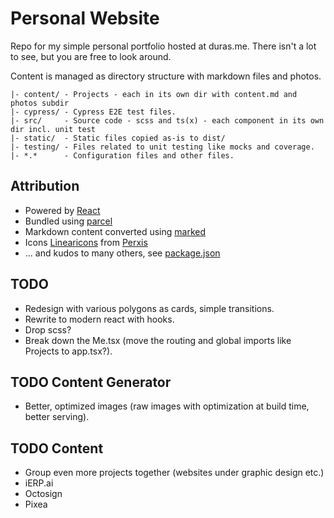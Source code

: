 # Personal Website
Repo for my simple personal portfolio hosted at duras.me. There isn't a lot to see, but you are free to look around.

Content is managed as directory structure with markdown files and photos.

```
|- content/ - Projects - each in its own dir with content.md and photos subdir
|- cypress/ - Cypress E2E test files.
|- src/     - Source code - scss and ts(x) - each component in its own dir incl. unit test
|- static/  - Static files copied as-is to dist/
|- testing/ - Files related to unit testing like mocks and coverage.
|- *.*      - Configuration files and other files.
```

## Attribution

- Powered by [React](https://reactjs.org/)
- Bundled using [parcel](https://parceljs.org/)
- Markdown content converted using [marked](https://github.com/chjj/marked)
- Icons [Linearicons](https://linearicons.com) from [Perxis](https://perxis.com/)
- ... and kudos to many others, see [package.json](https://github.com/durasj/website/blob/master/package.json)

## TODO

- Redesign with various polygons as cards, simple transitions.
- Rewrite to modern react with hooks.
- Drop scss?
- Break down the Me.tsx (move the routing and global imports like Projects to app.tsx?).

## TODO Content Generator

- Better, optimized images (raw images with optimization at build time, better serving).

## TODO Content

- Group even more projects together (websites under graphic design etc.)
- iERP.ai
- Octosign
- Pixea
